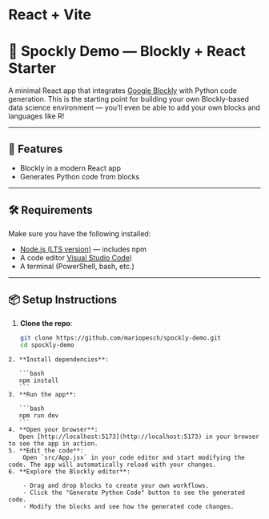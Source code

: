# React + Vite

# 🧪 Spockly Demo — Blockly + React Starter

A minimal React app that integrates [Google Blockly](https://developers.google.com/blockly/) with Python code generation. This is the starting point for building your own Blockly-based data science environment — you’ll even be able to add your own blocks and languages like R!

---

## 🚀 Features

- Blockly in a modern React app
- Generates Python code from blocks

---

## 🛠️ Requirements

Make sure you have the following installed:

- [Node.js (LTS version)](https://nodejs.org/) — includes npm
- A code editor [Visual Studio Code](https://code.visualstudio.com/))
- A terminal (PowerShell, bash, etc.)

---

## 📦 Setup Instructions

1. **Clone the repo**:

   ```bash
   git clone https://github.com/mariopesch/spockly-demo.git
   cd spockly-demo
   ```

````
2. **Install dependencies**:

   ```bash
   npm install
   ```
3. **Run the app**:

   ```bash
   npm run dev
   ```
4. **Open your browser**:
   Open [http://localhost:5173](http://localhost:5173) in your browser to see the app in action.
5. **Edit the code**:
    Open `src/App.jsx` in your code editor and start modifying the code. The app will automatically reload with your changes.
6. **Explore the Blockly editor**:

    - Drag and drop blocks to create your own workflows.
    - Click the "Generate Python Code" button to see the generated code.
    - Modify the blocks and see how the generated code changes.

````
